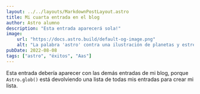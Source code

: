 ```yaml
---
layout: ../../layouts/MarkdownPostLayout.astro
title: Mi cuarta entrada en el blog
author: Astro alumno
description: "Esta entrada aparecerá sola!"
image:
    url: "https://docs.astro.build/default-og-image.png"
    alt: "La palabra 'astro' contra una ilustración de planetas y estrellas."
pubDate: 2022-08-08
tags: ["astro", "éxitos", "Aas"]
---
```


Esta entrada debería aparecer con las demás entradas de mi blog, porque `Astro.glob()` está devolviendo una lista de todas mis entradas para crear mi lista.

